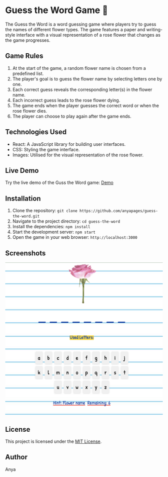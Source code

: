 # Guess the Word Game 🌹

The Guess the Word is a word guessing game where players try to guess the names of different flower types. The game features a paper and writing-style interface with a visual representation of a rose flower that changes as the game progresses.

## Game Rules

1. At the start of the game, a random flower name is chosen from a predefined list.
2. The player's goal is to guess the flower name by selecting letters one by one.
3. Each correct guess reveals the corresponding letter(s) in the flower name.
4. Each incorrect guess leads to the rose flower dying.
5. The game ends when the player guesses the correct word or when the rose flower dies.
6. The player can choose to play again after the game ends.

## Technologies Used

- React: A JavaScript library for building user interfaces.
- CSS: Styling the game interface.
- Images: Utilised for the visual representation of the rose flower.

## Live Demo

Try the live demo of the Guss the Word game: [Demo](http://anya.works/guess-the-word)

## Installation

1. Clone the repository: `git clone https://github.com/anyapages/guess-the-word.git`
2. Navigate to the project directory: `cd guess-the-word`
3. Install the dependencies: `npm install`
4. Start the development server: `npm start`
5. Open the game in your web browser: `http://localhost:3000`

## Screenshots

![Game Screenshot](preview.png)

## License

This project is licensed under the [MIT License](LICENSE).

## Author

Anya 
